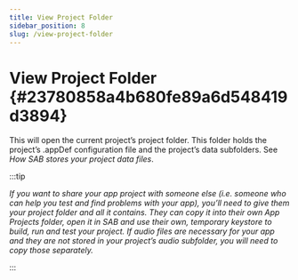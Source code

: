 ```yaml
---
title: View Project Folder
sidebar_position: 8
slug: /view-project-folder
---
```


# View Project Folder {#23780858a4b680fe89a6d548419d3894}

This will open the current project’s project folder. This folder holds the project’s .appDef configuration file and the project’s data subfolders. See _How SAB stores your project data files_.

:::tip

_If you want to share your app project with someone else (i.e. someone who can help you test and find problems with your app), you’ll need to give them your project folder and all it contains. They can copy it into their own App Projects folder, open it in SAB and use their own, temporary keystore to build, run and test your project. If audio files are necessary for your app and they are not stored in your project’s audio subfolder, you will need to copy those separately._

:::



